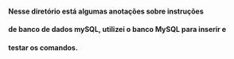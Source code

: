 #### Nesse diretório está algumas anotações sobre instruções 
#### de banco de dados mySQL, utilizei o banco MySQL para inserir e 
#### testar os comandos. 
